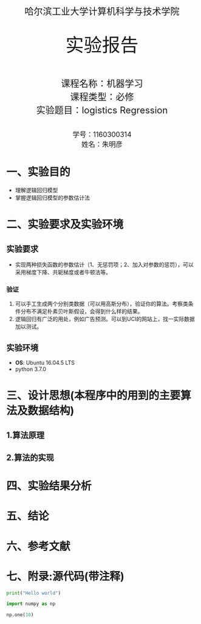<br/>
<br/>
<center> <font size = 5> 哈尔滨工业大学计算机科学与技术学院 </font></center>
<br/>
<br/>
<center> <font size = 7> 实验报告 </font></center>
<br/>
<br/>
<br/>
<center> <font size = 5> 
课程名称：机器学习 <br/>
课程类型：必修  <br/>
实验题目：logistics Regression
</font></center>
<br/>
<br/>
<center> <font size = 4> 学号：1160300314 </font></center>
<center> <font size = 4> 姓名：朱明彦 </font></center>

<div STYLE="page-break-after: always;"></div>
<!-- 此处用于换行 -->

# 一、实验目的
- 理解逻辑回归模型
- 掌握逻辑回归模型的参数估计法
# 二、实验要求及实验环境
## 实验要求
- 实现两种损失函数的参数估计（1、无惩罚项；2、加入对参数的惩罚），可以采用梯度下降、共轭梯度或者牛顿法等。

### 验证
1. 可以手工生成两个分别类数据（可以用高斯分布），验证你的算法。考察类条件分布不满足朴素贝叶斯假设，会得到什么样的结果。
2. 逻辑回归有广泛的用处，例如广告预测。可以到UCI的网站上，找一实际数据加以测试。
## 实验环境
- **OS**: Ubuntu 16.04.5 LTS
- python 3.7.0
# 三、设计思想(本程序中的用到的主要算法及数据结构)

## 1.算法原理

## 2.算法的实现

# 四、实验结果分析

# 五、结论

# 六、参考文献

# 七、附录:源代码(带注释)

```python
print("Hello world")

import numpy as np

np.one(10)
```